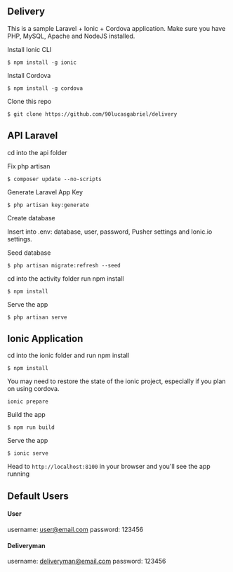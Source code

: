 ## Delivery
This is a sample Laravel + Ionic + Cordova application.
Make sure you have PHP, MySQL, Apache and NodeJS installed.


Install Ionic CLI
```
$ npm install -g ionic
```
Install Cordova
```
$ npm install -g cordova
```
Clone this repo
```
$ git clone https://github.com/90lucasgabriel/delivery
```


## API Laravel
cd into the api folder

Fix php artisan
```
$ composer update --no-scripts
```
Generate Laravel App Key
```
$ php artisan key:generate
```
Create database

Insert into .env: database, user, password, Pusher settings and Ionic.io settings.

Seed database
```
$ php artisan migrate:refresh --seed
```
cd into the activity folder run npm install
```
$ npm install
```
Serve the app
```
$ php artisan serve
```

## Ionic Application
cd into the ionic folder and run npm install
```
$ npm install
```
You may need to restore the state of the ionic project, especially if you plan on using cordova.
```
ionic prepare
```
Build the app
```
$ npm run build
```
Serve the app
```
$ ionic serve
```
Head to `http://localhost:8100` in your browser and you'll see the app running

## Default Users
#### User
username: user@email.com
password: 123456

#### Deliveryman
username: deliveryman@email.com
password: 123456
